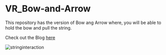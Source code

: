 # VR_Bow-and-Arrow

This repository has the version of Bow ang Arrow where, you will be able to hold the bow and pull the string.

Check out the Blog [here](https://blog.immersive-insiders.com/bow-and-arrow-in-vr-part1/) 

![stringinteraction](https://user-images.githubusercontent.com/94760299/148020114-d04e6681-4e1e-4a1e-83d9-b3e8fbd5831b.gif)
